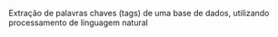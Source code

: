 
Extração de palavras chaves (tags) de uma base de dados, utilizando processamento de linguagem natural
